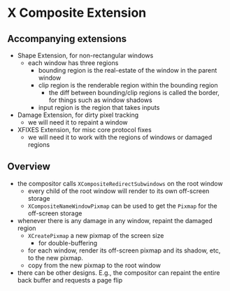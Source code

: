 # X Composite Extension

## Accompanying extensions

* Shape Extension, for non-rectangular windows
  * each window has three regions
    * bounding region is the real-estate of the window in the parent window
    * clip region is the renderable region within the bounding region
      * the diff between bounding/clip regions is called the border, for
      	things such as window shadows
    * input region is the region that takes inputs
* Damage Extension, for dirty pixel tracking
  * we will need it to repaint a window
* XFIXES Extension, for misc core protocol fixes
  * we will need it to work with the regions of windows or damaged regions

## Overview

* the compositor calls `XCompositeRedirectSubwindows` on the root window
  * every child of the root window will render to its own off-screen storage
  * `XCompositeNameWindowPixmap` can be used to get the `Pixmap` for the
    off-screen storage
* whenever there is any damage in any window, repaint the damaged region
  * `XCreatePixmap` a new pixmap of the screen size
    * for double-buffering
  * for each window, render its off-screen pixmap and its shadow, etc, to the
    new pixmap.
  * copy from the new pixmap to the root window
* there can be other designs.  E.g., the compositor can repaint the entire
  back buffer and requests a page flip
